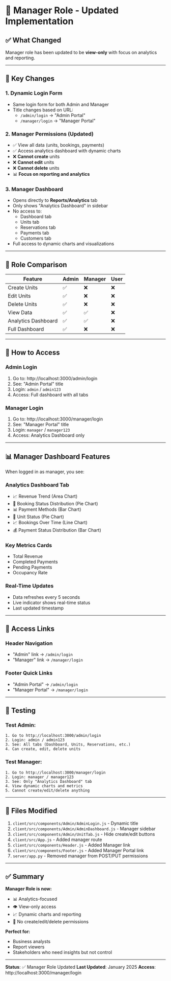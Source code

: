 # 👔 Manager Role - Updated Implementation

## ✅ What Changed

Manager role has been updated to be **view-only** with focus on analytics and reporting.

---

## 🔄 **Key Changes**

### 1. **Dynamic Login Form**
- Same login form for both Admin and Manager
- Title changes based on URL:
  - `/admin/login` → "Admin Portal"
  - `/manager/login` → "Manager Portal"

### 2. **Manager Permissions (Updated)**
- ✅ View all data (units, bookings, payments)
- ✅ Access analytics dashboard with dynamic charts
- ❌ **Cannot create** units
- ❌ **Cannot edit** units
- ❌ **Cannot delete** units
- 📊 **Focus on reporting and analytics**

### 3. **Manager Dashboard**
- Opens directly to **Reports/Analytics** tab
- Only shows "Analytics Dashboard" in sidebar
- No access to:
  - Dashboard tab
  - Units tab
  - Reservations tab
  - Payments tab
  - Customers tab
- Full access to dynamic charts and visualizations

---

## 🎯 **Role Comparison**

| Feature | Admin | Manager | User |
|---------|-------|---------|------|
| Create Units | ✅ | ❌ | ❌ |
| Edit Units | ✅ | ❌ | ❌ |
| Delete Units | ✅ | ❌ | ❌ |
| View Data | ✅ | ✅ | ❌ |
| Analytics Dashboard | ✅ | ✅ | ❌ |
| Full Dashboard | ✅ | ❌ | ❌ |

---

## 🚀 **How to Access**

### **Admin Login**
1. Go to: http://localhost:3000/admin/login
2. See: "Admin Portal" title
3. Login: `admin` / `admin123`
4. Access: Full dashboard with all tabs

### **Manager Login**
1. Go to: http://localhost:3000/manager/login
2. See: "Manager Portal" title
3. Login: `manager` / `manager123`
4. Access: Analytics Dashboard only

---

## 📊 **Manager Dashboard Features**

When logged in as manager, you see:

### **Analytics Dashboard Tab**
- 📈 Revenue Trend (Area Chart)
- 🥧 Booking Status Distribution (Pie Chart)
- 📊 Payment Methods (Bar Chart)
- 🥧 Unit Status (Pie Chart)
- 📈 Bookings Over Time (Line Chart)
- 💰 Payment Status Distribution (Bar Chart)

### **Key Metrics Cards**
- Total Revenue
- Completed Payments
- Pending Payments
- Occupancy Rate

### **Real-Time Updates**
- Data refreshes every 5 seconds
- Live indicator shows real-time status
- Last updated timestamp

---

## 🔗 **Access Links**

### **Header Navigation**
- "Admin" link → `/admin/login`
- "Manager" link → `/manager/login`

### **Footer Quick Links**
- "Admin Portal" → `/admin/login`
- "Manager Portal" → `/manager/login`

---

## 🧪 **Testing**

### **Test Admin:**
```
1. Go to http://localhost:3000/admin/login
2. Login: admin / admin123
3. See: All tabs (Dashboard, Units, Reservations, etc.)
4. Can create, edit, delete units
```

### **Test Manager:**
```
1. Go to http://localhost:3000/manager/login
2. Login: manager / manager123
3. See: Only "Analytics Dashboard" tab
4. View dynamic charts and metrics
5. Cannot create/edit/delete anything
```

---

## 📁 **Files Modified**

1. `client/src/components/Admin/AdminLogin.js` - Dynamic title
2. `client/src/components/Admin/AdminDashboard.js` - Manager sidebar
3. `client/src/components/Admin/UnitTab.js` - Hide create/edit buttons
4. `client/src/App.js` - Added manager route
5. `client/src/components/Header.js` - Added Manager link
6. `client/src/components/Footer.js` - Added Manager Portal link
7. `server/app.py` - Removed manager from POST/PUT permissions

---

## ✅ **Summary**

**Manager Role is now:**
- 📊 Analytics-focused
- 👁️ View-only access
- 📈 Dynamic charts and reporting
- 🚫 No create/edit/delete permissions

**Perfect for:**
- Business analysts
- Report viewers
- Stakeholders who need insights but not control

---

**Status**: ✅ Manager Role Updated
**Last Updated**: January 2025
**Access**: http://localhost:3000/manager/login
